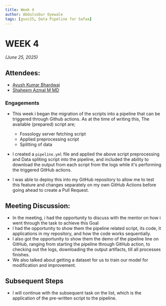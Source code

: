 ```yaml
---
title: Week 4
author: Abdulsobur Oyewale
tags: [gsoc25, Data Pipeline for Safaa]
---
```


<!--
SPDX-License-Identifier: CC-BY-SA-4.0

SPDX-FileCopyrightText: 2025 Abdulsobur Oyewale <oyewaleabdulsobur@gmail.com>
-->

# WEEK 4
*(June 25, 2025)*

## Attendees:
- [Ayush Kumar Bhardwaj](https://github.com/hastagAB)
- [Shaheem Azmal M MD](https://github.com/shaheemazmalmmd)

### Engagements
* This week i began the migration of the scripts into a pipeline that can be triggered through Github actions. As at the time of writing this, The available (prepared) script are;
  - Fossology server fetching script
  - Applied preprocessing script
  - Splitting of data 
  
* I created a `pipeline.yml` file and applied the above script preprocessing and Data spliting script into the pipeline, and included the ability to download 
the output from each script from the logs while it's performing the triggered GitHub actions.
* I was able to deploy this into my GitHub repository to allow me to test this feature and changes separately on my own GitHub Actions before going ahead to create a Pull Request.

## Meeting Discussion:
* In the meeting, i had the opportunity to discuss with the mentor on how i went through the task to achieve this Goal
* I had the opportunity to show them the pipeline related script, its code, it applications in my repository, and how the code works sequentially.
* I also got the opportunity to show them the demo of the pipeline line on GitHub, ranging from starting the pipeline through GitHub action, to checking out the logs, downloading the output artifacts, till all processes finishes.
* We also talked about getting a dataset for us to train our model for modification and improvement.


## Subsequent Steps
* I will continue with the subsequent task on the list, which is the application of the pre-written script to the pipeline.
